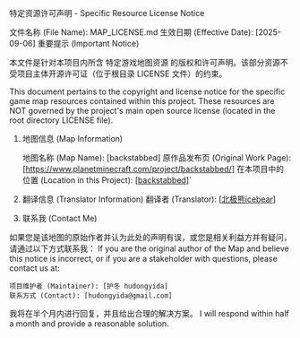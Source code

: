 特定资源许可声明 - Specific Resource License Notice

文件名称 (File Name): MAP_LICENSE.md 生效日期 (Effective Date): [2025-09-06]
重要提示 (Important Notice)

本文件是针对本项目内所含 特定游戏地图资源 的版权和许可声明。该部分资源不受项目主体开源许可证（位于根目录 LICENSE 文件）的约束。

This document pertains to the copyright and license notice for the specific game map resources contained within this project. These resources are NOT governed by the project's main open source license (located in the root directory LICENSE file).
1. 地图信息 (Map Information)

    地图名称 (Map Name): [backstabbed]
    原作品发布页 (Original Work Page): [https://www.planetminecraft.com/project/backstabbed/]
    在本项目中的位置 (Location in this Project): [[backstabbed](https://github.com/hudongyida/minecraft_minigame_docker/tree/main/backstabbed/Backstabbed/Backstabbed)]`

2. 翻译信息 (Translator Information)
    翻译者 (Translator): [[北极熊icebear](https://www.zeroicebear.com/about)]

3. 联系我 (Contact Me)

如果您是该地图的原始作者并认为此处的声明有误，或您是相关利益方并有疑问，请通过以下方式联系我： If you are the original author of the Map and believe this notice is incorrect, or if you are a stakeholder with questions, please contact us at:

    项目维护者 (Maintainer): [护冬 hudongyida]
    联系方式 (Contact): [hudongyida@gmail.com]

我将在半个月内进行回复，并且给出合理的解决方案。 I will respond within half a month and provide a reasonable solution.
